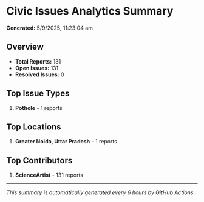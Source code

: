 #  Civic Issues Analytics Summary

**Generated:** 5/9/2025, 11:23:04 am

##  Overview
- **Total Reports:** 131
- **Open Issues:** 131
- **Resolved Issues:** 0

##  Top Issue Types
1. **Pothole** - 1 reports

##  Top Locations
1. **Greater Noida, Uttar Pradesh** - 1 reports

##  Top Contributors
1. **ScienceArtist** - 131 reports

---
*This summary is automatically generated every 6 hours by GitHub Actions*

